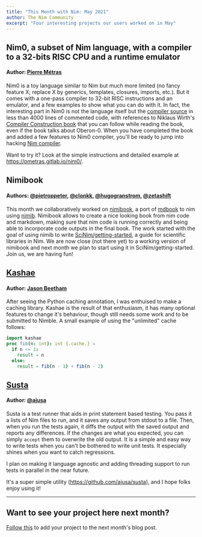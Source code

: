 ```yaml
---
title: "This Month with Nim: May 2021"
author: The Nim Community
excerpt: "Four interesting projects our users worked on in May"
---
```


## Nim0, a subset of Nim language, with a compiler to a 32-bits RISC CPU and a runtime emulator

#### Author: [Pierre Métras](https://github.com/pmetras)

Nim0 is a toy language similar to Nim but much more limited (no fancy feature X; replace X by generics, templates, closures, imports, etc.).
But it comes with a one-pass compiler to 32-bit RISC instructions and an emulator, and a few examples to show what you can do with it. 
In fact, the interesting part in Nim0 is not the language itself but the [compiler source](https://gitlab.com/pmetras/nim0) in less than 4000 lines of commented code, with references to Niklaus Wirth's [Compiler Construction book](https://people.inf.ethz.ch/wirth/CompilerConstruction/index.html) that you can follow while reading the book, even if the book talks about Oberon-0.
When you have completed the book and added a few features to Nim0 compiler, you'll be ready to jump into hacking [Nim compiler](https://github.com/nim-lang/Nim).

Want to try it? Look at the simple instructions and detailed example at https://pmetras.gitlab.io/nim0/.


## Nimibook

#### Authors: [@pietroppeter](https://github.com/pietroppeter), [@clonkk](https://github.com/Clonkk), [@hugogranstrom](https://github.com/HugoGranstrom), [@zetashift](https://github.com/zetashift)

This month we collaboratively worked on [nimibook],
a port of [mdbook] to nim using [nimib].
Nimibook allows to create a nice looking book from nim code and markdown, making sure that nim code is running correctly and being able to incorporate code outputs in the final book.
The work started with the goal of using nimib to write [SciNim/getting-started], a guide for scientific libraries in Nim.
We are now close (not there yet) to a working version of nimibook and next month
we plan to start using it in SciNim/getting-started. Join us, we are having fun!

[mdbook]: https://rust-lang.github.io/mdBook/index.html
[nimib]: https://pietroppeter.github.io/nimib/
[SciNim/getting-started]: https://github.com/SciNim/getting-started
[nimibook]: https://pietroppeter.github.io/nimibook/


## [Kashae](https://github.com/beef331/kashae)

#### Author: [Jason Beetham](https://github.com/beef331)

After seeing the Python caching annotation, I was enthuised to make a caching library.
Kashae is the result of that enthusiasm, it has many optional features to change it's behaviour, though still needs some work and to be submitted to Nimble.
A small example of using the "unlimited" cache follows:
```nim
import kashae
proc fib(n: int): int {.cache.} =
  if n <= 1:
    result = n
  else:
    result = fib(n - 1) + fib(n - 2)
```

## [Susta](https://github.com/ajusa/susta)

#### Author: [@ajusa](https://github.com/ajusa)

Susta is a test runner that aids in print statement based testing.
You pass it a lists of Nim files to run, and it saves any output from stdout to a file. Then, when you run the tests again, it diffs the output with the saved output and reports any differences.
If the changes are what you expected, you can simply `accept` them to overwrite the old output.
It is a simple and easy way to write tests when you can't be bothered to write unit tests.
It especially shines when you want to catch regressions.

I plan on making it language agnostic and adding threading support to run tests in parallel in the near future.

It's a super simple utility (https://github.com/ajusa/susta), and I hope folks enjoy using it!

----

## Want to see your project here next month?

[Follow this](https://github.com/beef331/website#adding-your-project-to-month-with-nim) to add your project to the next month's blog post.
